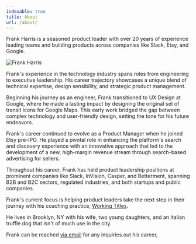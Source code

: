 ```yaml
---
indexable: true
title: About
url: /about/
---
```


Frank Harris is a seasoned product leader with over 20 years of experience leading teams and building products across companies like Slack, Etsy, and Google.

<div class="clearfix">
  <div class="float-right ml-8 my-8 relative overflow-hidden rounded-lg shadow-lg transform rotate-3 hover:rotate-0 transition-transform duration-300 w-96 h-96">
    <img src="/images/speaking.jpg" alt="Frank Harris" class="absolute w-full h-full object-cover object-[70%_center] scale-110 hover:scale-100 transition-transform duration-300">
  </div>
</div>

Frank's experience in the technology industry spans roles from engineering to executive leadership. His career trajectory showcases a unique blend of technical expertise, design sensibility, and strategic product management.

Beginning his journey as an engineer, Frank transitioned to UX Design at Google, where he made a lasting impact by designing the original set of transit icons for Google Maps. This early work bridged the gap between complex technology and user-friendly design, setting the tone for his future endeavors.

Frank's career continued to evolve as a Product Manager when he joined Etsy pre-IPO. He played a pivotal role in enhancing the platform's search and discovery experience with an innovative approach that led to the development of a new, high-margin revenue stream through search-based advertising for sellers.

Throughout his career, Frank has held product leadership positions at prominent companies like Slack, InVision, Casper, and Betterment, spanning B2B and B2C sectors, regulated industries, and both startups and public companies.

Frank's current focus is helping product leaders take the next step in their journey with his coaching practice, [Working Titles](/services).

He lives in Brooklyn, NY with his wife, two young daughters, and an Italian truffle dog that isn't of much use in the city.

Frank can be reached [via email](/mailto-hf) for any inquiries.out his career,